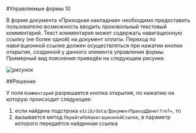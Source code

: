 #Управляемые формы 10

В форме документа «Приходная накладная» необходимо предоставить пользователю возможность вводить произвольный текстовый комментарий. Текст комментария может содержать навигационную ссылку (не более одной) на документ оплаты. Переход по навигационной ссылке должен осуществляться при нажатии кнопки открытия, созданной у данного элемента управления формы. Примерный вид пояснения приведён на следующем рисунке.

![рисунок](https://github.com/SpaceHead1C/Spec/blob/master/doc/src/5.10.png)

##Решение

У поля `Комментарий` разрешается кнопка открытия, по нажатию на которую происходит следующее:
1. если найдена подстрока `e1cib/data/ДокументПриходДенег?ref=`, то
2. вызывается метод `ПерейтиПоНавигационнойСсылке`, в параметр которого передаётся найденная ссылка
